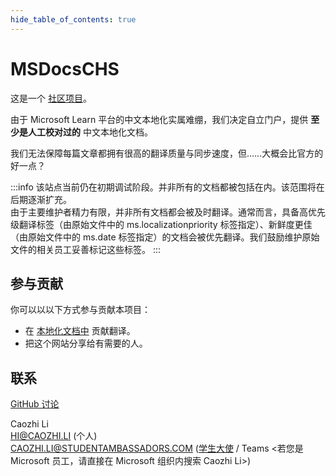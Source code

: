 ```yaml
---
hide_table_of_contents: true
---
```


# MSDocsCHS

这是一个 [社区项目](https://github.com/MSDocsCHS)。

由于 Microsoft Learn 平台的中文本地化实属难绷，我们决定自立门户，提供 **至少是人工校对过的** 中文本地化文档。

我们无法保障每篇文章都拥有很高的翻译质量与同步速度，但……大概会比官方的好一点？

:::info
该站点当前仍在初期调试阶段。并非所有的文档都被包括在内。该范围将在后期逐渐扩充。  
由于主要维护者精力有限，并非所有文档都会被及时翻译。通常而言，具备高优先级翻译标签（由原始文件中的 ms.localizationpriority 标签指定）、新鲜度更佳（由原始文件中的 ms.date 标签指定）的文档会被优先翻译。我们鼓励维护原始文件的相关员工妥善标记这些标签。
:::

## 参与贡献

你可以以以下方式参与贡献本项目：

- 在 [本地化文档中](https://github.com/orgs/MSDocsCHS/repositories?q=pr.zh-CN) 贡献翻译。
- 把这个网站分享给有需要的人。

## 联系

[GitHub 讨论](https://github.com/orgs/MSDocsCHS/discussions)

Caozhi Li  
HI@CAOZHI.LI (个人)  
CAOZHI.LI@STUDENTAMBASSADORS.COM ([学生大使](https://mvp.microsoft.com/en-US/studentambassadors/profile/1d57cd2f-1aa6-470d-96c7-3609269bb3c2) / Teams \<若您是 Microsoft 员工，请直接在 Microsoft 组织内搜索 Caozhi Li>)
